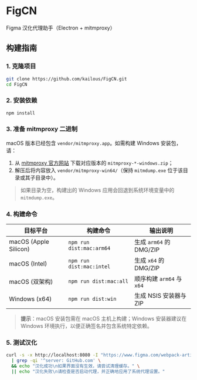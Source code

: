 # FigCN

Figma 汉化代理助手（Electron + mitmproxy）

## 构建指南

### 1. 克隆项目

```bash
git clone https://github.com/kailous/FigCN.git
cd FigCN
```

### 2. 安装依赖

```bash
npm install
```

### 3. 准备 mitmproxy 二进制

macOS 版本已经包含 `vendor/mitmproxy.app`。如需构建 Windows 安装包，请：

1. 从 [mitmproxy 官方网站](https://mitmproxy.org/downloads/) 下载对应版本的 `mitmproxy-*-windows.zip`；
2. 解压后将内容放入 `vendor/mitmproxy-win64/`（保持 `mitmdump.exe` 位于该目录或其子目录中）。

> 如果目录为空，构建出的 Windows 应用会回退到系统环境变量中的 `mitmdump.exe`。

### 4. 构建命令

| 目标平台 | 构建命令 | 输出说明 |
| --- | --- | --- |
| macOS (Apple Silicon) | `npm run dist:mac:arm64` | 生成 `arm64` 的 DMG/ZIP |
| macOS (Intel) | `npm run dist:mac:intel` | 生成 `x64` 的 DMG/ZIP |
| macOS (双架构) | `npm run dist:mac:all` | 顺序构建 `arm64` 与 `x64` |
| Windows (x64) | `npm run dist:win` | 生成 NSIS 安装器与 ZIP |

> **提示**：macOS 安装包需在 macOS 主机上构建；Windows 安装器建议在 Windows 环境执行，以便正确签名并包含系统特定依赖。

### 5. 测试汉化

```bash
curl -s -x http://localhost:8080 -I "https://www.figma.com/webpack-artifacts/assets/figma_app-d2f511861c52ac4d.min.en.json.br" \
  | grep -qi '^server: GitHub.com' \
  && echo "汉化成功\n如果界面没有生效，请尝试清理缓存。" \
  || echo "汉化失败\n请检查是否启动代理，并正确地应用了系统代理设置。"
```
